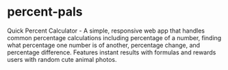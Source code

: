 # percent-pals
Quick Percent Calculator - A simple, responsive web app that handles common percentage calculations including percentage of a number, finding what percentage one number is of another, percentage change, and percentage difference. Features instant results with formulas and rewards users with random cute animal photos.
